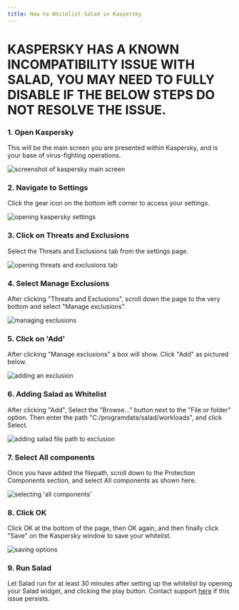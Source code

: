 ```yaml
---
title: How to Whitelist Salad in Kaspersky
---
```


# KASPERSKY HAS A KNOWN INCOMPATIBILITY ISSUE WITH SALAD, YOU MAY NEED TO FULLY DISABLE IF THE BELOW STEPS DO NOT RESOLVE THE ISSUE.

### 1. Open Kaspersky

This will be the main screen you are presented within Kaspersky, and is your base of virus-fighting operations.

![screenshot of kaspersky main screen](../../../../content/images/troubleshooting/antivirus/how-to-whitelist-salad-in-kaspersky-1.png)

### 2. Navigate to Settings

Click the gear icon on the bottom left corner to access your settings.

![opening kaspersky settings](../../../../content/images/troubleshooting/antivirus/how-to-whitelist-salad-in-kaspersky-2.png)

### 3. Click on Threats and Exclusions

Select the Threats and Exclusions tab from the settings page.

![opening threats and exclusions tab](../../../../content/images/troubleshooting/antivirus/how-to-whitelist-salad-in-kaspersky-3.png)

### 4. Select Manage Exclusions

After clicking "Threats and Exclusions", scroll down the page to the very bottom and select "Manage exclusions".

![managing exclusions](../../../../content/images/troubleshooting/antivirus/how-to-whitelist-salad-in-kaspersky-4.png)

### 5. Click on 'Add'

After clicking "Manage exclusions" a box will show. Click "Add" as pictured below.

![adding an exclusion](../../../../content/images/troubleshooting/antivirus/how-to-whitelist-salad-in-kaspersky-5.png)

### 6. Adding Salad as Whitelist

After clicking "Add", Select the "Browse..." button next to the "File or folder" option. Then enter the path
"C:/programdata/salad/workloads", and click Select.

![adding salad file path to exclusion](../../../../content/images/troubleshooting/antivirus/how-to-whitelist-salad-in-kaspersky-6.png)

### 7. Select All components

Once you have added the filepath, scroll down to the Protection Components section, and select All components as shown
here.

![selecting 'all components'](../../../../content/images/troubleshooting/antivirus/how-to-whitelist-salad-in-kaspersky-7.png)

### 8. Click OK

Click OK at the bottom of the page, then OK again, and then finally click "Save" on the Kaspersky window to save your
whitelist.

![saving options](../../../../content/images/troubleshooting/antivirus/how-to-whitelist-salad-in-kaspersky-8.png)

### 9. Run Salad

Let Salad run for at least 30 minutes after setting up the whitelist by opening your Salad widget, and clicking the play
button. Contact support [here](/docs/guides/your-pc/216-how-to-create-a-support-ticket) if this issue persists.

